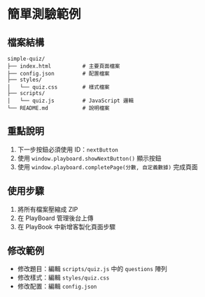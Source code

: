 # 簡單測驗範例

## 檔案結構

```
simple-quiz/
├── index.html          # 主要頁面檔案
├── config.json         # 配置檔案
├── styles/
│   └── quiz.css        # 樣式檔案
├── scripts/
│   └── quiz.js         # JavaScript 邏輯
└── README.md           # 說明檔案
```

## 重點說明

1. 下一步按鈕必須使用 ID：`nextButton`
2. 使用 `window.playboard.showNextButton()` 顯示按鈕
3. 使用 `window.playboard.completePage(分數, 自定義數據)` 完成頁面

## 使用步驟

1. 將所有檔案壓縮成 ZIP
2. 在 PlayBoard 管理後台上傳
3. 在 PlayBook 中新增客製化頁面步驟

## 修改範例

- 修改題目：編輯 `scripts/quiz.js` 中的 `questions` 陣列
- 修改樣式：編輯 `styles/quiz.css`
- 修改配置：編輯 `config.json`
